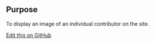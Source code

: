 ## Purpose
To display an image of an individual contributor on the site.

[Edit this on GitHub](https://github.com/wellcometrust/wellcomecollection.org/blob/master/common/views/components/Avatar/README.md)
